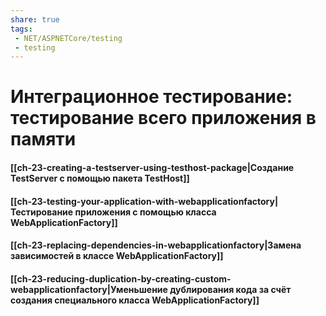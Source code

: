 ```yaml
---
share: true
tags:
 - NET/ASPNETCore/testing
 - testing
---
```

# Интеграционное тестирование: тестирование всего приложения в памяти
#### [[ch-23-creating-a-testserver-using-testhost-package|Создание TestServer с помощью пакета TestHost]]
#### [[ch-23-testing-your-application-with-webapplicationfactory|Тестирование приложения с помощью класса WebApplicationFactory]]
#### [[ch-23-replacing-dependencies-in-webapplicationfactory|Замена зависимостей в классе WebApplicationFactory]]
#### [[ch-23-reducing-duplication-by-creating-custom-webapplicationfactory|Уменьшение дублирования кода за счёт создания специального класса WebApplicationFactory]]
